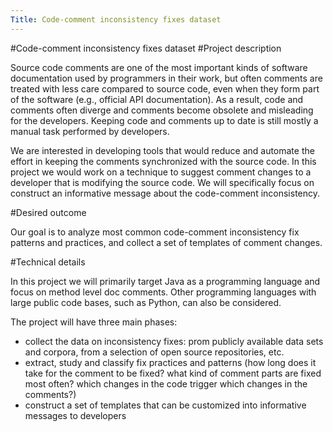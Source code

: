 ```yaml
---
Title: Code-comment inconsistency fixes dataset
---
```

#Code-comment inconsistency fixes dataset
#Project description

Source code comments are one of the most important kinds of software documentation used by programmers in their work, but often comments are treated with less care compared to source code, even when they form part of the software (e.g., official API documentation). As a result, code and comments often diverge and comments become obsolete and misleading for the developers. Keeping code and comments up to date is still mostly a manual task performed by developers.

We are interested in developing tools that would reduce and automate the effort in keeping the comments synchronized with the source code. In this project we would work on a technique to suggest comment changes to a developer that is modifying the source code.
We will specifically focus on construct an informative message about the code-comment inconsistency.

#Desired outcome

Our goal is to analyze most common code-comment inconsistency fix patterns and practices, and collect a set of templates of comment changes.

#Technical details

In this project we will primarily target Java as a programming language and focus on method level doc comments. Other programming languages with large public code bases, such as Python, can also be considered.

The project will have three main phases:

-  collect the data on inconsistency fixes: prom publicly available data sets and corpora, from a selection of open source repositories, etc.
-  extract, study and classify fix practices and patterns (how long does it take for the comment to be fixed? what kind of comment parts are fixed most often? which changes in the code trigger which changes in the comments?)
-  construct a set of templates that can be customized into informative messages to developers

